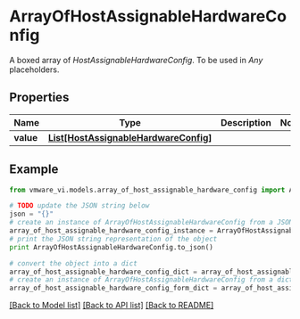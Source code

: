 # ArrayOfHostAssignableHardwareConfig

A boxed array of *HostAssignableHardwareConfig*. To be used in *Any* placeholders. 

## Properties
Name | Type | Description | Notes
------------ | ------------- | ------------- | -------------
**value** | [**List[HostAssignableHardwareConfig]**](HostAssignableHardwareConfig.md) |  | 

## Example

```python
from vmware_vi.models.array_of_host_assignable_hardware_config import ArrayOfHostAssignableHardwareConfig

# TODO update the JSON string below
json = "{}"
# create an instance of ArrayOfHostAssignableHardwareConfig from a JSON string
array_of_host_assignable_hardware_config_instance = ArrayOfHostAssignableHardwareConfig.from_json(json)
# print the JSON string representation of the object
print ArrayOfHostAssignableHardwareConfig.to_json()

# convert the object into a dict
array_of_host_assignable_hardware_config_dict = array_of_host_assignable_hardware_config_instance.to_dict()
# create an instance of ArrayOfHostAssignableHardwareConfig from a dict
array_of_host_assignable_hardware_config_form_dict = array_of_host_assignable_hardware_config.from_dict(array_of_host_assignable_hardware_config_dict)
```
[[Back to Model list]](../README.md#documentation-for-models) [[Back to API list]](../README.md#documentation-for-api-endpoints) [[Back to README]](../README.md)


